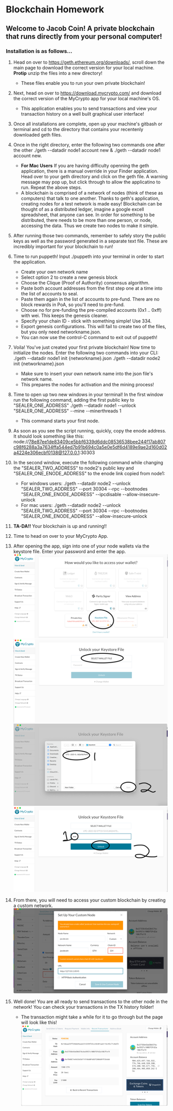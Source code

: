# Blockchain Homework

## Welcome to Jacob Coin! A private blockchain that runs directly from your personal computer! 

### Installation is as follows... 

1. Head on over to https://geth.ethereum.org/downloads/, scroll down the main page to download the correct version for your local machine. **Protip** unzip the files into a new directory! 
    - These files enable you to run your own private blockchain!
2. Next, head on over to https://download.mycrypto.com/ and download the correct version of the MyCrypto app for your local machine's OS.
    - This application enables you to send transactions and view your transaction history on a well built graphical user interface!
3. Once all installations are complete, open up your machine's gitbash or terminal and cd to the directory that contains your recentenly downloaded geth files.
4. Once in the right directory, enter the following two commands one after the other ./geth --datadir node1 account new & ./geth --datadir node1 account new.
    - **For Mac Users** If you are having difficulty openning the geth application, there is a manual override in your Finder application. Head over to your geth directory and click on the geth file. A warning message may pop up, but click through to allow the applicatino to run. Repeat the above steps.
    - A blockchain is comprised of a network of nodes (think of these as computers) that talk to one another. Thanks to geth's application, creating nodes for a test network is made easy! Blockchain can be thought of as a distributed ledger, imagine a google excell spreadsheet, that anyone can see. In order for something to be distributed, there needs to be more than one person, or node, accessing the data. Thus we create two nodes to make it simple. 
5. After running those two commands, remember to safely story the public keys as well as the password generated in a separate text file. These are incredibly important for your blockchain to run!
6.  Time to run puppeth! Input ./puppeth into your terminal in order to start the application.
    - Create your own network name
    - Select option 2 to create a new genesis block
    - Choose the Clique (Proof of Authority) consensus algorithm.
    - Paste both account addresses from the first step one at a time into the list of accounts to seal.
    - Paste them again in the list of accounts to pre-fund. There are no block rewards in PoA, so you'll need to pre-fund.
    - Choose no for pre-funding the pre-compiled accounts (0x1 .. 0xff) with wei. This keeps the genesis cleaner.
    - Specify your chain ID - stick with something simple! Use 334.
    - Export genesis configurations. This will fail to create two of the files, but you only need networkname.json.
    - You can now use the control-C command to exit out of puppeth!
7. Voila! You've just created your first private blockchain! Now time to initialize the nodes. Enter the following two commands into your CLI: ./geth --datadir node1 init {networkname}.json ./geth --datadir node2 init {networkname}.json 
    - Make sure to insert your own network name into the json file's network name.
    - This prepares the nodes for activation and the mining process!
8. Time to open up two new windows in your terminal! In the first window run the following command, adding the first public key to "SEALER_ONE_ADDRESS" ./geth --datadir node1 --unlock "SEALER_ONE_ADDRESS" --mine --minerthreads 1
    - This command starts your first node.
9. As soon as you see the script running, quickly, copy the enode address. It should look something like this: node://78e87ee1de83409ce5bbf6339d6ddc08536538bee244f17ab807c98f6288a3a7634ffa544ed7b91b694c0a5e0e5df6d4189e9ae2d160d02a4224e306ecbf0138@127.0.0.1:30303
10. In the second window, execute the following command while changing the "SEALER_TWO_ADDRESS" to node2's public key and "SEALER_ONE_ENODE_ADDRESS" to the enode link copied from node1:
    - For windows users: ./geth --datadir node2 --unlock "SEALER_TWO_ADDRESS" --port 30304 --rpc --bootnodes "SEALER_ONE_ENODE_ADDRESS" --ipcdisable --allow-insecure-unlock   
    - For mac users: ./geth --datadir node2 --unlock "SEALER_TWO_ADDRESS" --port 30304 --rpc --bootnodes "SEALER_ONE_ENODE_ADDRESS" --allow-insecure-unlock
11. **TA-DA!!** Your blockchain is up and running!!
12. Time to head on over to your MyCrypto App. 
13. After opening the app, sign into one of your node wallets via the keystore file. Enter your password and enter the app. 
![](/POA_Development_Chain/Resources/MyCrypto1.png)
![](/POA_Development_Chain/Resources/MyCrypto2.png)
![](/POA_Development_Chain/Resources/MyCrypto3.png)
![](/POA_Development_Chain/Resources/MyCrypto4.png)

14. From there, you will need to access your custom blockchain by creating a custom network.  
![](/POA_Development_Chain/Resources/MyCrypto5.png)

15. Well done! You are all ready to send transactions to the other node in the network! You can check your transactions in the TX history folder!
    - The transaction might take a while for it to go through but the page will look like this! 
    ![](/POA_Development_Chain/Resources/MyCrypto6.png)
